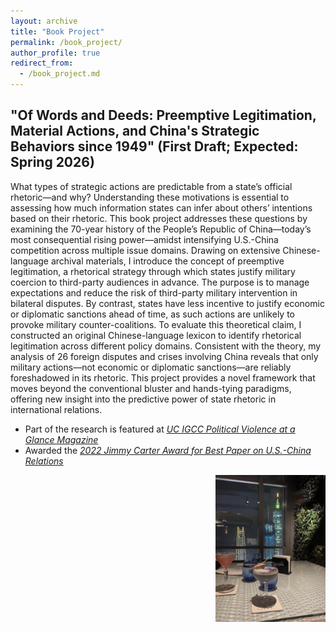 ```yaml
---
layout: archive
title: "Book Project"
permalink: /book_project/
author_profile: true
redirect_from:
  - /book_project.md
---
```

"Of Words and Deeds: Preemptive Legitimation, Material Actions, and China's Strategic Behaviors since 1949" (First Draft; Expected: Spring 2026)
------
What types of strategic actions are predictable from a state’s official rhetoric—and why? Understanding these motivations is essential to assessing how much information states can infer about others’ intentions based on their rhetoric. This book project addresses these questions by examining the 70-year history of the People’s Republic of China—today’s most consequential rising power—amidst intensifying U.S.-China competition across multiple issue domains. Drawing on extensive Chinese-language archival materials, I introduce the concept of preemptive legitimation, a rhetorical strategy through which states justify military coercion to third-party audiences in advance. The purpose is to manage expectations and reduce the risk of third-party military intervention in bilateral disputes. By contrast, states have less incentive to justify economic or diplomatic sanctions ahead of time, as such actions are unlikely to provoke military counter-coalitions. To evaluate this theoretical claim, I constructed an original Chinese-language lexicon to identify rhetorical legitimation across different policy domains. Consistent with the theory, my analysis of 26 foreign disputes and crises involving China reveals that only military actions—not economic or diplomatic sanctions—are reliably foreshadowed in its rhetoric. This project provides a novel framework that moves beyond the conventional bluster and hands-tying paradigms, offering new insight into the predictive power of state rhetoric in international relations.

- Part of the research is featured at *[UC IGCC Political Violence at a Glance Magazine](https://politicalviolenceataglance.org/2022/08/02/nancy-pelosis-potential-visit-to-taiwan-and-the-risk-of-escalation/)*
- Awarded the *[2022 Jimmy Carter Award for Best Paper on U.S.-China Relations](https://chinafocus.azurewebsites.net/2022/10/04/announcing-the-winners-2022-young-scholars-forum-on-us-china-relations/)*

<img src="/images/thumbnail_IMG_9548.jpg" alt="Taipei 101, 2023" style="float: right; margin-left: 20px; width: 35%;">
